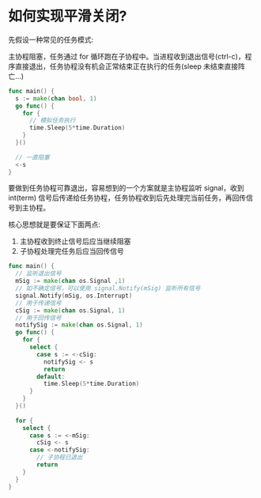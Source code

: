 # 如何实现平滑关闭?

先假设一种常见的任务模式: 

主协程阻塞，任务通过 for 循环跑在子协程中。当进程收到退出信号(ctrl-c)，程序直接退出，任务协程没有机会正常结束正在执行的任务(sleep 未结束直接阵亡...)

```go
func main() {
  s := make(chan bool, 1)
  go func() {
    for {
      // 模拟任务执行
      time.Sleep(5*time.Duration)
    }
  }()
  
  // 一直阻塞
  <-s
}
```

要做到任务协程可靠退出，容易想到的一个方案就是主协程监听 signal，收到 int(term) 信号后传递给任务协程，任务协程收到后先处理完当前任务，再回传信号到主协程。

核心思想就是要保证下面两点:

1. 主协程收到终止信号后应当继续阻塞
2. 子协程处理完任务后应当回传信号

```go
func main() {
  // 监听退出信号
  mSig := make(chan os.Signal ,1)
  // 如不确定信号，可以使用 signal.Notify(mSig) 监听所有信号
  signal.Notify(mSig, os.Interrupt)
  // 用于传递信号
  cSig := make(chan os.Signal, 1)
  // 用于回传信号
  notifySig := make(chan os.Signal, 1)
  go func() {
    for {
      select {
        case s := <-cSig:
          notifySig <- s
          return
        default:
          time.Sleep(5*time.Duration)
      }
    }
  }()
  
  for {
    select {
      case s := <-mSig:
        cSig <- s
      case <-notifySig:
        // 子协程已退出
        return
    }
  }
}
```
